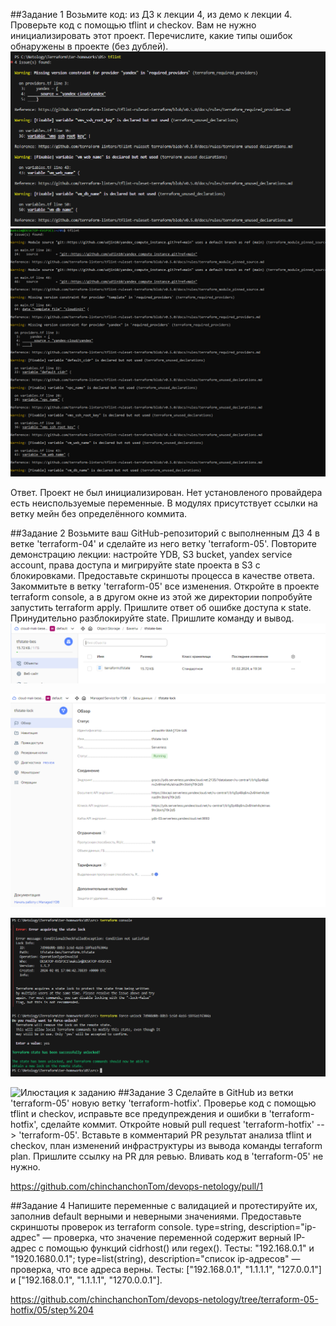 ##Задание 1
Возьмите код:
из ДЗ к лекции 4,
из демо к лекции 4.
Проверьте код с помощью tflint и checkov. Вам не нужно инициализировать этот проект.
Перечислите, какие типы ошибок обнаружены в проекте (без дублей).
![Илюстация к заданию](https://github.com/chinchanchonTom/devops-netology/blob/terraform-05-hotfix/05/image/step1-1.png)
![Илюстация к заданию](https://github.com/chinchanchonTom/devops-netology/blob/terraform-05-hotfix/05/image/tflint.png)

Ответ. Проект не был инициализирован. Нет установленого провайдера есть неиспользуемые переменные. В модулях присутствует ссылки на ветку мейн без определённого коммита.

##Задание 2
Возьмите ваш GitHub-репозиторий с выполненным ДЗ 4 в ветке 'terraform-04' и сделайте из него ветку 'terraform-05'.
Повторите демонстрацию лекции: настройте YDB, S3 bucket, yandex service account, права доступа и мигрируйте state проекта в S3 с блокировками. Предоставьте скриншоты процесса в качестве ответа.
Закоммитьте в ветку 'terraform-05' все изменения.
Откройте в проекте terraform console, а в другом окне из этой же директории попробуйте запустить terraform apply.
Пришлите ответ об ошибке доступа к state.
Принудительно разблокируйте state. Пришлите команду и вывод.
![Илюстация к заданию](https://github.com/chinchanchonTom/devops-netology/blob/terraform-05-hotfix/05/image/Backet.png)


![Илюстация к заданию](https://github.com/chinchanchonTom/devops-netology/blob/terraform-05-hotfix/05/image/tfstate-lock.png)


![Илюстация к заданию](https://github.com/chinchanchonTom/devops-netology/blob/terraform-05-hotfix/05/image/lock%20id.png)




![Илюстация к заданию]()
##Задание 3
Сделайте в GitHub из ветки 'terraform-05' новую ветку 'terraform-hotfix'.
Проверье код с помощью tflint и checkov, исправьте все предупреждения и ошибки в 'terraform-hotfix', сделайте коммит.
Откройте новый pull request 'terraform-hotfix' --> 'terraform-05'.
Вставьте в комментарий PR результат анализа tflint и checkov, план изменений инфраструктуры из вывода команды terraform plan.
Пришлите ссылку на PR для ревью. Вливать код в 'terraform-05' не нужно.

https://github.com/chinchanchonTom/devops-netology/pull/1



##Задание 4
Напишите переменные с валидацией и протестируйте их, заполнив default верными и неверными значениями. Предоставьте скриншоты проверок из terraform console.
type=string, description="ip-адрес" — проверка, что значение переменной содержит верный IP-адрес с помощью функций cidrhost() или regex(). Тесты: "192.168.0.1" и "1920.1680.0.1";
type=list(string), description="список ip-адресов" — проверка, что все адреса верны. Тесты: ["192.168.0.1", "1.1.1.1", "127.0.0.1"] и ["192.168.0.1", "1.1.1.1", "1270.0.0.1"].


https://github.com/chinchanchonTom/devops-netology/tree/terraform-05-hotfix/05/step%204

